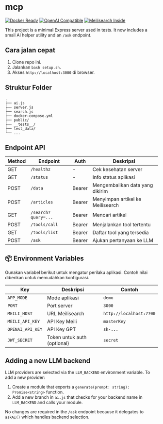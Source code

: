 # mcp

[![Docker Ready](https://img.shields.io/badge/docker-ready-blue)](docker-compose.yml)
[![OpenAI Compatible](https://img.shields.io/badge/openai-compatible-green)](#)
[![Meilisearch Inside](https://img.shields.io/badge/meilisearch-inside-blueviolet)](#)

This project is a minimal Express server used in tests. It now includes a small AI helper utility and an `/ask` endpoint.

## Cara jalan cepat

1. Clone repo ini.
2. Jalankan `bash setup.sh`.
3. Akses `http://localhost:3000` di browser.

## Struktur Folder

```
.
├── ai.js
├── server.js
├── search.js
├── docker-compose.yml
├── public/
├── __tests__/
├── test_data/
└── ...
```

## Endpoint API

| Method | Endpoint | Auth | Deskripsi |
| ------ | -------- | ---- | --------- |
| GET | `/healthz` | - | Cek kesehatan server |
| GET | `/status` | - | Info status aplikasi |
| POST | `/data` | Bearer | Mengembalikan data yang dikirim |
| POST | `/articles` | Bearer | Menyimpan artikel ke Meilisearch |
| GET | `/search?query=...` | Bearer | Mencari artikel |
| POST | `/tools/call` | Bearer | Menjalankan tool tertentu |
| GET | `/tools/list` | Bearer | Daftar tool yang tersedia |
| POST | `/ask` | Bearer | Ajukan pertanyaan ke LLM |

## 📦 Environment Variables

Gunakan variabel berikut untuk mengatur perilaku aplikasi. Contoh nilai diberikan untuk memudahkan konfigurasi.

| Key | Deskripsi | Contoh |
|-----|-----------|--------|
| `APP_MODE` | Mode aplikasi | `demo` |
| `PORT` | Port server | `3000` |
| `MEILI_HOST` | URL Meilisearch | `http://localhost:7700` |
| `MEILI_API_KEY` | API Key Meili | `masterKey` |
| `OPENAI_API_KEY` | API Key GPT | `sk-...` |
| `JWT_SECRET` | Token untuk auth (optional) | `secret` |

## Adding a new LLM backend

LLM providers are selected via the `LLM_BACKEND` environment variable. To add a new provider:

1. Create a module that exports a `generate(prompt: string): Promise<string>` function.
2. Add a new branch in `ai.js` that checks for your backend name in `LLM_BACKEND` and calls your module.

No changes are required in the `/ask` endpoint because it delegates to `askAI()` which handles backend selection.
